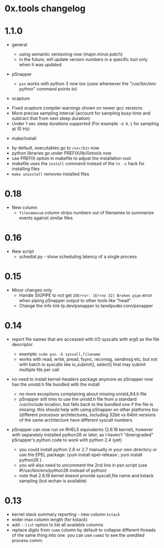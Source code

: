# 0x.tools changelog

1.1.0
======================
* general
  - using semantic versioning now (major.minor.patch)
  - in the future, will update version numbers in a specific tool only when it was updated

* pSnapper
  - `psn` works with python 3 now too (uses whereever the "/usr/bin/env python" command points to)

* xcapture
 - Fixed xcapture compiler warnings shown on newer gcc versions
 - More precise sampling interval (account for sampling busy-time and subtract that from next sleep duration)
 - Under 1 sec sleep durations supported (For example `-d 0.1` for sampling at 10 Hz)

* make/install
 - by default, executables go to `/usr/bin` now
 - python libraries go under PREFIX/lib/0xtools now
 - use PREFIX option in makefile to adjust the installation root
 - makefile uses the `install` command instead of the `ln -s` hack for installing files
 - `make uninstall` removes installed files

0.18
======================
* New column
  - `filenamesum` column strips numbers out of filenames to summarize events against similar files

0.16
======================
* New script
  - schedlat.py - show scheduling latency of a single process

0.15
======================
* Minor changes only
  - Handle SIGPIPE to not get `IOError: [Errno 32] Broken pipe` error when piping pSnapper output to other tools like "head"
  - Change the info link tp.dev/psnapper to tanelpoder.com/psnapper

0.14
======================
* report file names that are accessed with I/O syscalls with arg0 as the file descriptor
  - example: `sudo psn -G syscall,filename`
  - works with read, write, pread, fsync, recvmsg, sendmsg etc, but not with batch io syscalls like io_submit(), select() that may submit multiple fds per call

* no need to install kernel-headers package anymore as pSnapper now has the unistd.h file bundled with the install
  - no more exceptions complaining about missing unistd_64.h file
  - pSnapper still tries to use the unistd.h file from a standard /usr/include location, but falls back to the bundled one if the file is missing. this should help with using pSnapper on other platforms too (different processor architectures, including 32bit vs 64bit versions of the same architecture have different syscall numbers

* pSnapper can now run on RHEL5 equivalents (2.6.18 kernel), however with separately installed python26 or later, as I haven't "downgraded" pSnapper's python code to work with python 2.4 (yet)
  - you could install python 2.6 or 2.7 manually in your own directory or use the EPEL package: (yum install epel-release ; yum install python26 )
  - you will also need to uncomment the 2nd line in psn script (use #!/usr/bin/env/python26 instead of python)
  - note that 2.6.18 kernel doesnt provide syscall,file name and kstack sampling (but wchan is available)



0.13
======================
* kernel stack summary reporting - new column `kstack`
* wider max column length (for kstack)
* add `--list` option to list all available columns
* replace digits from `comm` column by default to collapse different threads of the same thing into one. you can use `comm2` to see the unedited process comm.

